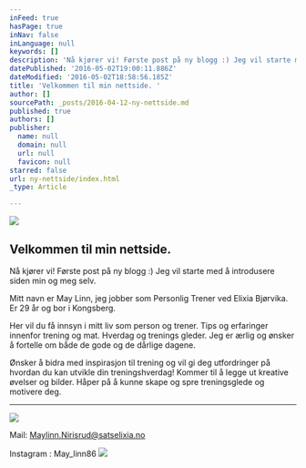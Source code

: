 ```yaml
---
inFeed: true
hasPage: true
inNav: false
inLanguage: null
keywords: []
description: 'Nå kjører vi! Første post på ny blogg :) Jeg vil starte med å introdusere siden min og meg selv. '
datePublished: '2016-05-02T19:00:11.886Z'
dateModified: '2016-05-02T18:58:56.185Z'
title: 'Velkommen til min nettside. '
author: []
sourcePath: _posts/2016-04-12-ny-nettside.md
published: true
authors: []
publisher:
  name: null
  domain: null
  url: null
  favicon: null
starred: false
url: ny-nettside/index.html
_type: Article

---
```

![](https://the-grid-user-content.s3-us-west-2.amazonaws.com/a1f4b9ef-69a0-4617-8584-bdef3b20e9e2.jpg)

## Velkommen til min nettside. 

Nå kjører vi! Første post på ny blogg :) Jeg vil starte med å introdusere siden min og meg selv. 

Mitt navn er May Linn, jeg jobber som Personlig Trener ved Elixia Bjørvika. Er 29 år og bor i Kongsberg. 

Her vil du få innsyn i mitt liv som person og trener. Tips og erfaringer innenfor trening og mat. Hverdag og trenings gleder. Jeg er ærlig og ønsker å fortelle om både de gode og de dårlige dagene. 

Ønsker å bidra med inspirasjon til trening og vil gi deg utfordringer på hvordan du kan utvikle din treningshverdag! Kommer til å legge ut kreative øvelser og bilder. Håper på å kunne skape og spre treningsglede og motivere deg.

****
![](https://the-grid-user-content.s3-us-west-2.amazonaws.com/68957967-2f2f-4ec8-b252-34db5c427679.jpg)

Mail: Maylinn.Nirisrud@satselixia.no

Instagram : May\_linn86
![](https://the-grid-user-content.s3-us-west-2.amazonaws.com/043835d0-81c2-4065-a3e5-37a0a60fce09.jpg)